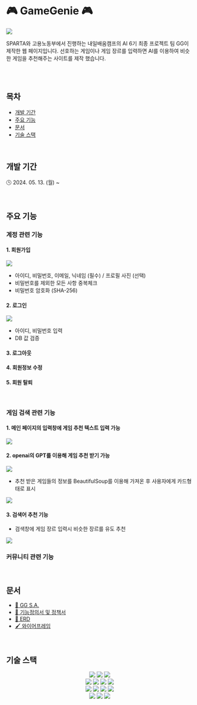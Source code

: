 # 🎮 GameGenie 🎮

<img src="https://media.discordapp.net/attachments/1245260060024635464/1245260081365385216/image.png?ex=66581a53&is=6656c8d3&hm=0f74ae0ede53688516ea4641ebf8d574b79cdaf41f1cbb79361eb072383c9f50&=&format=webp&quality=lossless&width=2160&height=980">

SPARTA와 고용노동부에서 진행하는 내일배움캠프의 AI 6기 최종 프로젝트 팀 GG이 제작한 웹 페이지입니다. 선호하는 게임이나 게임 장르를 입력하면 AI를 이용하여 비슷한 게임을 추천해주는 사이트를 제작 했습니다.

<br>
<br>

## 목차

- [개발 기간](#개발-기간)
- [주요 기능](#주요-기능)
- [문서](#문서)
- [기술 스택](#기술-스택)

<br>

## 개발 기간

🕓 2024. 05. 13. (월) ~

<br>

## 주요 기능

### 계정 관련 기능

#### 1. 회원가입

<img src="https://media.discordapp.net/attachments/1245260060024635464/1245265002135420948/image.png?ex=66581ee8&is=6656cd68&hm=24345489a5c5afdebb967dacbd7372d730de7922aefa29966124894ccd83567c&=&format=webp&quality=lossless&width=2160&height=958">

- 아이디, 비밀번호, 이메일, 닉네임 (필수) / 프로필 사진 (선택)
- 비밀번호를 제외한 모든 사항 중복체크
- 비밀번호 암호화 (SHA-256)

#### 2. 로그인

<img src="https://media.discordapp.net/attachments/1245260060024635464/1245264222288482305/image.png?ex=66581e2e&is=6656ccae&hm=e316da53d8d01b8a632bc9bc76a48172d7dd5014773834ff77f33df2e5bd6efe&=&format=webp&quality=lossless&width=2160&height=964">

- 아이디, 비밀번호 입력
- DB 값 검증

#### 3. 로그아웃

#### 4. 회원정보 수정

#### 5. 회원 탈퇴

<br> 

### 게임 검색 관련 기능

#### 1. 메인 페이지의 입력창에 게임 추천 텍스트 입력 가능

<img src="https://cdn.discordapp.com/attachments/1245260060024635464/1245268855765467167/2024-05-29_155208.png?ex=6658227f&is=6656d0ff&hm=79683030f3a64fdb1786fea369572b40128ae49bea717dfc23841051635c72f3&">

#### 2. openai의 GPT를 이용해 게임 추천 받기 가능

<img src="https://cdn.discordapp.com/attachments/1245260060024635464/1245271631174176768/2024-05-29_160419.png?ex=66582514&is=6656d394&hm=488a6a06250e3382f4a48f55a2353de325d195553e9957fbc2d541baa42be67d&">

- 추천 받은 게임들의 정보를 BeautifulSoup를 이용해 가져온 후 사용자에게 카드형태로 표시

<img src="https://cdn.discordapp.com/attachments/1245260060024635464/1245271630721056798/2024-05-29_160357.png?ex=66582514&is=6656d394&hm=b4fa96040128d2b92dd264a1f671f0466f16e9488cc2ff60878d527384b2b7be&">


#### 3. 검색어 추천 기능

- 검색창에 게임 장르 입력시 비슷한 장르를 유도 추천

<img src="https://cdn.discordapp.com/attachments/1245260060024635464/1245277391115386910/image.png?ex=66582a72&is=6656d8f2&hm=e916dce22c17cab62bdbf786611aac82869c4d098e882ea8617ad73a30ee2963&"> 

<br>

### 커뮤니티 관련 기능

<br>

## 문서

- [📖 GG S.A.](https://www.notion.so/teamsparta/S-A-GG-f171c28b31bd4d85b210cf13c19da9b3)
- [📌 기능정의서 및 정책서](https://docs.google.com/spreadsheets/d/1hobOW0uL0eCD4xPE-cuJ8muZjCl3EkYzNvOXJbEfCd0/edit#gid=0)
- [📂 ERD](https://dbdiagram.io/d/6655adcdb65d933879dcd4bb)
- [🖌️ 와이어프레임](https://www.figma.com/file/qV9SY9bMTZ8krWhaOsa84h?embed_host=notion&kind=file&node-id=0%3A1&t=oAZOhWUeoI0PgmFp-1&viewer=1)

<br>

## 기술 스택

<div align="center">
<img src="https://img.shields.io/badge/python-3776AB?style=for-the-badge&logo=python&logoColor=white">
<img src="https://img.shields.io/badge/django-092E20?style=for-the-badge&logo=flask&logoColor=white">
<img src="https://img.shields.io/badge/diagrams-F08705?style=for-the-badge&logo=diagrams.net&logoColor=white">
<br>
<img src="https://img.shields.io/badge/html5-E34F26?style=for-the-badge&logo=html5&logoColor=white">
<img src="https://img.shields.io/badge/css-1572B6?style=for-the-badge&logo=css3&logoColor=white">
<img src="https://img.shields.io/badge/javascript-F7DF1E?style=for-the-badge&logo=javascript&logoColor=black">
<img src="https://img.shields.io/badge/bootstrap-7952B3?style=for-the-badge&logo=bootstrap&logoColor=white">
<br>
<img src="https://img.shields.io/badge/git-F05032?style=for-the-badge&logo=git&logoColor=white">
<img src="https://img.shields.io/badge/github-181717?style=for-the-badge&logo=github&logoColor=white">
<img src="https://img.shields.io/badge/Slack-4A154B?style=for-the-badge&logo=Slack&logoColor=white">
<img src="https://img.shields.io/badge/discord-5865F2?style=for-the-badge&logo=discord&logoColor=white">
<br>
<img src="https://img.shields.io/badge/notion-000000?style=for-the-badge&logo=notion&logoColor=white">
<img src="https://img.shields.io/badge/google-sheets-34A853?style=for-the-badge&logo=google-sheets&logoColor=white">
<img src="https://img.shields.io/badge/figma-F24E1E?style=for-the-badge&logo=figma&logoColor=white">
</div>
